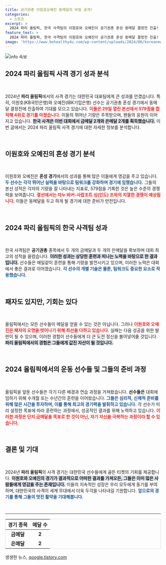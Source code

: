 ```yaml
---
title: 공기권총 이원호오예진 동메달의 비밀 공개!
categories:
  - 스포츠
excerpt: >
  2024 파리 올림픽, 한국 사격팀의 이원호와 오예진이 공기권총 혼성 동메달 결정전 진출! 인도 팀과의 치열한 승부가 기다립니다. 클릭해 스포츠의 열기를 느껴보세요!
feature_text: >
  2024 파리 올림픽, 한국 사격팀의 이원호와 오예진이 공기권총 혼성 동메달 결정전 진출! 인도 팀과의 치열한 승부가 기다립니다. 클릭해 스포츠의 열기를 느껴보세요!
image: 'https://www.behealthy4u.com/wp-content/uploads/2024/06/koreanews.jpg'
---
```


<p><img src="https://www.behealthy4u.com/wp-content/uploads/2024/06/koreanews.jpg" alt="info 속보" /></p>

<h2 data-ke-size="size26">2024 파리 올림픽 사격 경기 성과 분석</h2>

<p data-ke-size="size16">&nbsp;</p>

<p>2024년 <b>파리 올림픽</b>에서의 사격 경기는 대한민국 대표팀에게 큰 성과를 안겼습니다. 특히, 이원호(KB국민은행)와 오예진(IBK기업은행) 선수는 공기권총 혼성 경기에서 동메달 결정전에 진출하여 기대를 모으고 있습니다. <b><span style="color: #ee2323;">이들은 29일 열린 본선에서 579점을 합작해 4위로 경기를 마쳤습니다.</span></b> 이들의 뛰어난 기량은 주목받으며, 팬들의 응원이 이어지고 있습니다. <b><span style="background-color: #21538527;">한국 사격은 이번 대회에서 금메달 2개와 은메달 2개를 획득했습니다.</span></b> 이번 글에서는 2024 파리 올림픽 사격 경기에 대한 자세한 정보를 분석합니다.</p>

<p data-ke-size="size16">&nbsp;</p>

<h2 data-ke-size="size26">이원호와 오예진의 혼성 경기 분석</h2>

<p data-ke-size="size16">&nbsp;</p>

<p>이원호와 오예진은 <b>혼성 경기</b>에서의 성과를 통해 많은 이들에게 영감을 주고 있습니다. <b><span style="color: #1a5490;">두 선수는 각각 뛰어난 실력을 바탕으로 팀워크를 강화하며 경기에 임했습니다.</span></b> 그들의 본선 성적은 각자의 기량을 잘 나타내는 지표로, 579점을 기록한 것은 높은 수준의 경쟁력을 보여줍니다. <b><span style="color: #ee2323;">결선에서는 마누 바커-사랍조트 싱(인도) 조와의 치열한 경쟁이 예상됩니다.</span></b> 이들은 동메달을 두고 하게 될 경기에 대한 준비가 만전입니다.</p>

<p data-ke-size="size16">&nbsp;</p>

<h2 data-ke-size="size26">2024 파리 올림픽의 한국 사격팀 성과</h2>

<p data-ke-size="size16">&nbsp;</p>

<p>한국 사격팀은 <b>공기권총</b> 종목에서 두 개의 금메달과 두 개의 은메달을 확보하며 대회 최고의 성적을 올렸습니다. <b><span style="background-color: #21538527;">이러한 성과는 상당한 훈련과 피나는 노력을 바탕으로 한 결과입니다.</span></b> 선수들은 매일같이 훈련을 통해 기량을 발전시키고 있으며, 이러한 노력은 대회에서 좋은 결과로 이어졌습니다. <b><span style="color: #1a5490;">각 선수의 개별 기술은 물론, 팀워크도 중요한 요소로 작용했습니다.</span></b></p>

<p data-ke-size="size16">&nbsp;</p>

<h2 data-ke-size="size26">패자도 있지만, 기회는 있다</h2>

<p data-ke-size="size16">&nbsp;</p>

<p>올림픽에서는 모든 선수들이 메달을 얻을 수 있는 것은 아닙니다. 그러나 <b><span style="color: #ee2323;">이원호와 오예진은 패자의 오명을 벗어나기 위해 최선을 다하고 있습니다.</span></b> 실패는 다음 성공을 위한 발판이 될 수 있으며, 이러한 경험이 선수들에게 더 큰 도전 정신을 불어넣어줄 것입니다. <b><span style="background-color: #21538527;">파리 올림픽에서의 경험은 그들에게 값진 자산이 될 것입니다.</span></b></p>

<p data-ke-size="size16">&nbsp;</p>

<h2 data-ke-size="size26">2024 올림픽에서의 운동 선수들 및 그들의 준비 과정</h2>

<p data-ke-size="size16">&nbsp;</p>

<p>올림픽을 앞둔 선수들은 각기 다른 배경과 연습 과정을 거쳐왔습니다. <b>선수들은</b> 대회에 임하기 위해 수개월 또는 수년간의 훈련을 이어왔습니다. <b><span style="color: #1a5490;">그들은 심리적, 신체적 준비를 위해 많은 시간을 투자하며, 이를 통해 최고의 경기력을 발휘하고 있습니다.</span></b> 각 선수가 미리 설정한 목표에 따라 훈련하는 과정에서, 성공적인 결과를 위해 노력하고 있습니다. <b><span style="color: #ee2323;">이러한 과정은 단지 금메달을 목표로 한 것이 아닌, 자기 자신을 극복하는 과정이라 할 수 있습니다.</span></b></p>

<p data-ke-size="size16">&nbsp;</p>

<h2 data-ke-size="size26">결론 및 기대</h2>

<p data-ke-size="size16">&nbsp;</p>

<p>2024년 <b>파리 올림픽</b>의 사격 경기는 대한민국 선수들에게 골든 티켓의 기회를 제공합니다. <b><span style="background-color: #21538527;">이원호와 오예진의 경기가 결과적으로 어떠한 결과를 가져오든, 그들은 이미 많은 사람들에게 영감을 주는 존재입니다.</span></b> 이들의 지속적인 성장은 우리 모두에게 동기를 부여하며, 대한민국의 사격이 세계 무대에서 더욱 두각을 나타내길 기원합니다. <b><span style="color: #1a5490;">앞으로의 경기를 통해 그들의 멋진 활약을 기대해봅니다.</span></b> </p>

<p data-ke-size="size16">&nbsp;</p>

<hr>

<table style="width: 100%; border: 1px solid #ddd;">
    <thead>
        <tr>
            <th style="text-align: center; height: 30px;">경기 종목</th>
            <th style="text-align: center; height: 30px;">메달 수</th>
        </tr>
    </thead>
    <tbody>
        <tr>
            <td style="text-align: center; height: 27px;"><b>금메달</b></td>
            <td style="text-align: center; height: 27px;"><b>2</b></td>
        </tr>
        <tr>
            <td style="text-align: center; height: 27px;"><b>은메달</b></td>
            <td style="text-align: center; height: 27px;"><b>2</b></td>
        </tr>
    </tbody>
</table>
생생한 뉴스, <a href="https://qoogle.tistory.com" rel="dofollow">qoogle.tistory.com</a>


